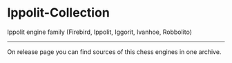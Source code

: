 # Ippolit-Collection
Ippolit engine family (Firebird, Ippolit, Iggorit, Ivanhoe, Robbolito) 

---------
On release page you can find sources of this chess engines in one archive.

